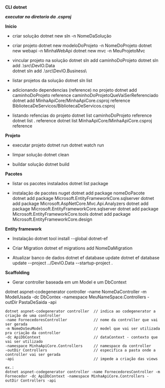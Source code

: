 **CLI dotnet**

***executar no diretorio da .csproj***

**Inicio**
- criar solução
dotnet new sln -n NomeDaSolução

- criar projeto
dotnet new modeloDoProjeto -n NomeDoProjeto
    dotnet new webapi -n MinhaWebApi
    dotnet new mvc -n MeuProjetoMvc

- vincular projeto na solução
dotnet sln add caminhoDoProjeto
    dotnet sln add .\src\DevIO.Data\
    dotnet sln add .\src\DevIO.Business\

- listar projetos da solução
dotnet sln list

- adicionando dependencias (reference) no projeto
dotnet add caminhoDoProjeto reference caminhoDoProjetoQueVaiSerReferenciado
    dotnet add MinhaApiCore/MinhaApiCore.csproj reference BibliotecaDeServicos/BibliotecaDeServicos.csproj

- listando refencias do projeto
dotnet list caminhoDoProjeto reference
    dotnet list . reference
    dotnet list MinhaApiCore/MinhaApiCore.csproj reference


**Projeto**
- executar projeto 
dotnet run
dotnet watch run

- limpar solução
dotnet clean

- buildar solução
dotnet build


**Pacotes**
- listar os pacotes instalados
dotnet list package 

- instalação de pacotes nuget
dotnet add package nomeDoPacote    
    dotnet add package Microsoft.EntityFrameworkCore.sqlserver
    dotnet add package Microsoft.AspNetCore.Mvc.Api.Analyzers
    dotnet add package Microsoft.EntityFrameworkCore.sqlserver
    dotnet add package Microsoft.EntityFrameworkCore.tools
    dotnet add package Microsoft.EntityFrameworkCore.design


**Entity framework**
- Instalação
dotnet tool install --global dotnet-ef

- Criar Migration
dotnet ef migrations add NomeDaMigration

- Atualizar banco de dados
dotnet ef database update
dotnet ef database update --project ../DevIO.Data --startup-project .



**Scaffolding**
- Gerar controller baseada em um Model e um DbContext

dotnet aspnet-codegenerator controller -name NomeDaController -m ModelUsada -dc DbContex -namespace MeuNameSpace.Controllers -outDir PastaDeSaida -api
    
    dotnet aspnet-codegenerator controller  // indica ao codegenerator a criação de uma controller
    -name FornecedoresController            // nome da controller que vai ser gerada
    -m NomeDoSeuModel                       // model que vai ser utilizada pra criação da controller
    -dc ApiDbContext                        // dataContext - contexto que vai ser utilizado
    -namespace MinhaApiCore.Controllers     // namespace da controller
    -outDir Controllers                     // especifica a pasta onde a controller vai ser gerada
    -api                                    // impede a criação das views    

    ex.:
    dotnet aspnet-codegenerator controller -name FornecedoresController -m Fornecedor -dc ApiDbContext -namespace MinhaApiCore.Controllers -outDir Controllers -api